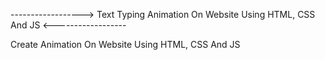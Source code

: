 ------------------> Text Typing Animation On Website Using HTML, CSS And JS <------------------


Create Animation On Website Using HTML, CSS And JS